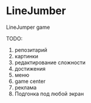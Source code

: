 # LineJumber
LineJumper game

TODO:
1) репозитарий
2) картинки
3) редактирование сложности
4) достижения
5) меню
6) game center
7) реклама
8) Подгонка под любой экран